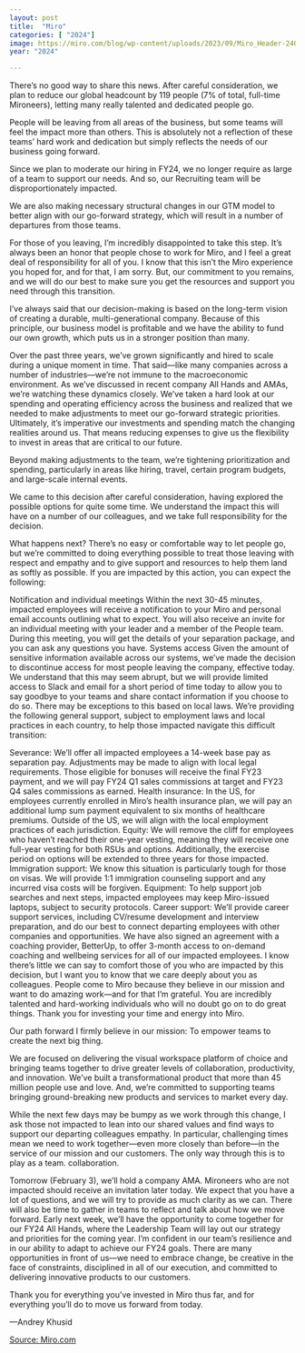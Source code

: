 ```yaml
---
layout: post
title:  "Miro"
categories: [ "2024"]
image: https://miro.com/blog/wp-content/uploads/2023/09/Miro_Header-2400x1260-copy.png
year: "2024"

---
```


There’s no good way to share this news. After careful consideration, we plan to reduce our global headcount by 119 people (7% of total, full-time Mironeers), letting many really talented and dedicated people go.

People will be leaving from all areas of the business, but some teams will feel the impact more than others. This is absolutely not a reflection of these teams’ hard work and dedication but simply reflects the needs of our business going forward.

Since we plan to moderate our hiring in FY24, we no longer require as large of a team to support our needs. And so, our Recruiting team will be disproportionately impacted.

We are also making necessary structural changes in our GTM model to better align with our go-forward strategy, which will result in a number of departures from those teams.

For those of you leaving, I’m incredibly disappointed to take this step. It’s always been an honor that people chose to work for Miro, and I feel a great deal of responsibility for all of you. I know that this isn’t the Miro experience you hoped for, and for that, I am sorry. But, our commitment to you remains, and we will do our best to make sure you get the resources and support you need through this transition.

I’ve always said that our decision-making is based on the long-term vision of creating a durable, multi-generational company. Because of this principle, our business model is profitable and we have the ability to fund our own growth, which puts us in a stronger position than many.

Over the past three years, we’ve grown significantly and hired to scale during a unique moment in time. That said—like many companies across a number of industries—we’re not immune to the macroeconomic environment. As we’ve discussed in recent company All Hands and AMAs, we’re watching these dynamics closely. We’ve taken a hard look at our spending and operating efficiency across the business and realized that we needed to make adjustments to meet our go-forward strategic priorities. Ultimately, it’s imperative our investments and spending match the changing realities around us. That means reducing expenses to give us the flexibility to invest in areas that are critical to our future.

Beyond making adjustments to the team, we’re tightening prioritization and spending, particularly in areas like hiring, travel, certain program budgets, and large-scale internal events.

We came to this decision after careful consideration, having explored the possible options for quite some time. We understand the impact this will have on a number of our colleagues, and we take full responsibility for the decision.

What happens next?
There’s no easy or comfortable way to let people go, but we’re committed to doing everything possible to treat those leaving with respect and empathy and to give support and resources to help them land as softly as possible. If you are impacted by this action, you can expect the following:

Notification and individual meetings
Within the next 30-45 minutes, impacted employees will receive a notification to your Miro and personal email accounts outlining what to expect.
You will also receive an invite for an individual meeting with your leader and a member of the People team. During this meeting, you will get the details of your separation package, and you can ask any questions you have.
Systems access
Given the amount of sensitive information available across our systems, we’ve made the decision to discontinue access for most people leaving the company, effective today. We understand that this may seem abrupt, but we will provide limited access to Slack and email for a short period of time today to allow you to say goodbye to your teams and share contact information if you choose to do so. There may be exceptions to this based on local laws.
We’re providing the following general support, subject to employment laws and local practices in each country, to help those impacted navigate this difficult transition:

Severance: We’ll offer all impacted employees a 14-week base pay as separation pay. Adjustments may be made to align with local legal requirements. Those eligible for bonuses will receive the final FY23 payment, and we will pay FY24 Q1 sales commissions at target and FY23 Q4 sales commissions as earned.
Health insurance: In the US, for employees currently enrolled in Miro’s health insurance plan, we will pay an additional lump sum payment equivalent to six months of healthcare premiums. Outside of the US, we will align with the local employment practices of each jurisdiction.
Equity: We will remove the cliff for employees who haven’t reached their one-year vesting, meaning they will receive one full-year vesting for both RSUs and options. Additionally, the exercise period on options will be extended to three years for those impacted.
Immigration support: We know this situation is particularly tough for those on visas. We will provide 1:1 immigration counseling support and any incurred visa costs will be forgiven.
Equipment: To help support job searches and next steps, impacted employees may keep Miro-issued laptops, subject to security protocols.
Career support: We’ll provide career support services, including CV/resume development and interview preparation, and do our best to connect departing employees with other companies and opportunities. We have also signed an agreement with a coaching provider, BetterUp, to offer 3-month access to on-demand coaching and wellbeing services for all of our impacted employees.
I know there’s little we can say to comfort those of you who are impacted by this decision, but I want you to know that we care deeply about you as colleagues. People come to Miro because they believe in our mission and want to do amazing work—and for that I’m grateful. You are incredibly talented and hard-working individuals who will no doubt go on to do great things. Thank you for investing your time and energy into Miro.

Our path forward
I firmly believe in our mission: To empower teams to create the next big thing.

We are focused on delivering the visual workspace platform of choice and bringing teams together to drive greater levels of collaboration, productivity, and innovation. We’ve built a transformational product that more than 45 million people use and love. And, we’re committed to supporting teams bringing ground-breaking new products and services to market every day.

While the next few days may be bumpy as we work through this change, I ask those not impacted to lean into our shared values and find ways to support our departing colleagues empathy. In particular, challenging times mean we need to work together—even more closely than before—in the service of our mission and our customers. The only way through this is to play as a team. collaboration.

Tomorrow (February 3), we’ll hold a company AMA. Mironeers who are not impacted should receive an invitation later today. We expect that you have a lot of questions, and we will try to provide as much clarity as we can. There will also be time to gather in teams to reflect and talk about how we move forward.
Early next week, we’ll have the opportunity to come together for our FY24 All Hands, where the Leadership Team will lay out our strategy and priorities for the coming year.
I’m confident in our team’s resilience and in our ability to adapt to achieve our FY24 goals. There are many opportunities in front of us—we need to embrace change, be creative in the face of constraints, disciplined in all of our execution, and committed to delivering innovative products to our customers.

Thank you for everything you’ve invested in Miro thus far, and for everything you’ll do to move us forward from today.

—Andrey Khusid

[Source: Miro.com](https://miro.com/blog/a-message-from-our-ceo/)